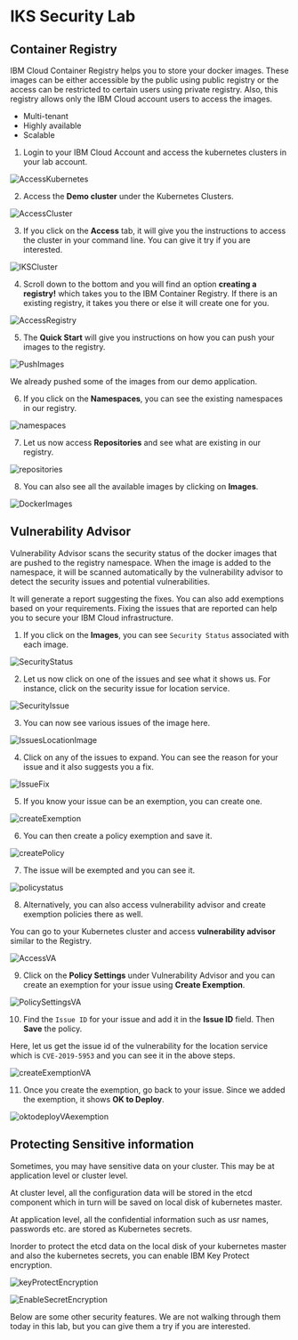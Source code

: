 # IKS Security Lab

## Container Registry

IBM Cloud Container Registry helps you to store your docker images. These images can be either accessible by the public using public registry or the access can be restricted to certain users using private registry. Also, this registry allows only the IBM Cloud account users to access the images.

- Multi-tenant
- Highly available
- Scalable

1. Login to your IBM Cloud Account and access the kubernetes clusters in your lab account.

![AccessKubernetes](AccessKubernetes.png)

2. Access the **Demo cluster** under the Kubernetes Clusters.

![AccessCluster](AccessCluster.png)

3. If you click on the **Access** tab, it will give you the instructions to access the cluster in your command line. You can give it try if you are interested.

![IKSCluster](IKSCluster.png)

4. Scroll down to the bottom and you will find an option **creating a registry!** which takes you to the IBM Container Registry. If there is an existing registry, it takes you there or else it will create one for you.

![AccessRegistry](AccessRegistry.png)

5. The **Quick Start** will give you instructions on how you can push your images to the registry.

![PushImages](PushImages.png)

We already pushed some of the images from our demo application.

6. If you click on the **Namespaces**, you can see the existing namespaces in our registry.

![namespaces](namespaces.png)

7. Let us now access **Repositories** and see what are existing in our registry.

![repositories](repositories.png)

8. You can also see all the available images by clicking on **Images**.

![DockerImages](DockerImages.png)

## Vulnerability Advisor

Vulnerability Advisor scans the security status of the docker images that are pushed to the registry namespace. When the image is added to the namespace, it will be scanned automatically by the vulnerability advisor to detect the security issues and potential vulnerabilities.

It will generate a report suggesting the fixes. You can also add exemptions based on your requirements. Fixing the issues that are reported can help you to secure your IBM Cloud infrastructure.

1. If you click on the **Images**, you can see `Security Status` associated with each image.

![SecurityStatus](SecurityStatus.png)

2. Let us now click on one of the issues and see what it shows us. For instance, click on the security issue for location service.

![SecurityIssue](SecurityIssue.png)

3. You can now see various issues of the image here.

![IssuesLocationImage](IssuesLocationImage.png)

4. Click on any of the issues to expand. You can see the reason for your issue and it also suggests you a fix.

![IssueFix](IssueFix.png)

5. If you know your issue can be an exemption, you can create one.

![createExemption](createExemption.png)

6. You can then create a policy exemption and save it.

![createPolicy](createPolicy.png)

7. The issue will be exempted and you can see it.

![policystatus](policystatus.png)

8. Alternatively, you can also access vulnerability advisor and create exemption policies there as well.

You can go to your Kubernetes cluster and access **vulnerability advisor** similar to the Registry.

![AccessVA](AccessVA.png)

9. Click on the **Policy Settings** under Vulnerability Advisor and you can create an exemption for your issue using **Create Exemption**.

![PolicySettingsVA](PolicySettingsVA.png)

10. Find the `Issue ID` for your issue and add it in the **Issue ID** field. Then **Save** the policy.

Here, let us get the issue id of the vulnerability for the location service which is `CVE-2019-5953` and you can see it in the above steps.

![createExemptionVA](createExemptionVA.png)

11. Once you create the exemption, go back to your issue. Since we added the exemption, it shows **OK to Deploy**.

![oktodeployVAexemption](oktodeployVAexemption.png)

## Protecting Sensitive information

Sometimes, you may have sensitive data on your cluster. This may be at application level or cluster level.

At cluster level, all the configuration data will be stored in the etcd component which in turn will be saved on local disk of kubernetes master.

At application level, all the confidential information such as usr names, passwords etc. are stored as Kubernetes secrets.

Inorder to protect the etcd data on the local disk of your kubernetes master and also the kubernetes secrets, you can enable IBM Key Protect encryption.

![keyProtectEncryption](keyProtectEncryption.png)

![EnableSecretEncryption](EnableSecretEncryption.png)

Below are some other security features. We are not walking through them today in this lab, but you can give them a try if you are interested.
